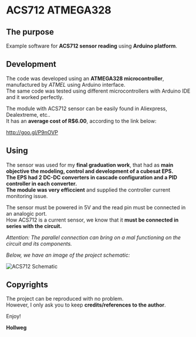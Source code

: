 # ACS712 ATMEGA328

## The purpose

Example software for **ACS712 sensor reading** using **Arduino platform**.

## Development

The code was developed using an **ATMEGA328 microcontroller**, manufactured by _ATMEL_ using Arduino interface. </br>
The same code was tested using different microcontrollers with Arduino IDE and it worked perfectly.

The module with ACS712 sensor can be easily found in Aliexpress, Dealextreme, etc.. </br>
It has an **average cost of R$6.00**, according to the link below:

http://goo.gl/P9nOVP

## Using

The sensor was used for my **final graduation work**, that had as **main objective the modeling, control and development of a cubesat EPS.** </br>
**The EPS had 2 DC-DC converters in cascade configuration and a PID controller in each converter.** </br>
**The module was very efficcient** and supplied the controller current monitoring issue.

The sensor must be powered in 5V and the read pin must be connected in an analogic port. </br>
How ACS712 is a current sensor, we know that it **must be connected in series with the circuit.** 

_Attention: The parallel connection can bring on a mal functioning on the circuit and its components._

*Below, we have an image of the project schematic:*

![ACS712 Schematic](http://i.imgur.com/khCHCk8.png)

## Copyrights

The project can be reproduced with no problem. </br>
However, I only ask you to keep **credits/references to the author**.


Enjoy!


**Hollweg**

